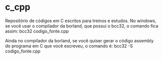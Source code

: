 c_cpp
=====

Repositório de códigos em C escritos para treinos e estudos.
No windows, se você usar o compilador da borland, que possui o bcc32, o comando fica assim:
bcc32 codigo_fonte.cpp

Ainda no compilador da borland, se você quiser gerar o código assembly do programa em C que você escreveu, o comando é:
bcc32 -S codigo_fonte.cpp
